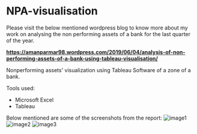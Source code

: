# NPA-visualisation

Please visit the below mentioned wordpress blog to know more about my work on analysing the non performing assets of a bank for the last quarter of the year.

<b>https://amanparmar98.wordpress.com/2019/06/04/analysis-of-non-performing-assets-of-a-bank-using-tableau-visualisation/</b>

Nonperforming assets' visualization using Tableau Software of a zone of a bank.

Tools used:
* Microsoft Excel
* Tableau


Below mentioned are some of the screenshots from the report:
![image1](http://url/to/img.png)
![image2](http://url/to/img.png)
![image3](http://url/to/img.png)
